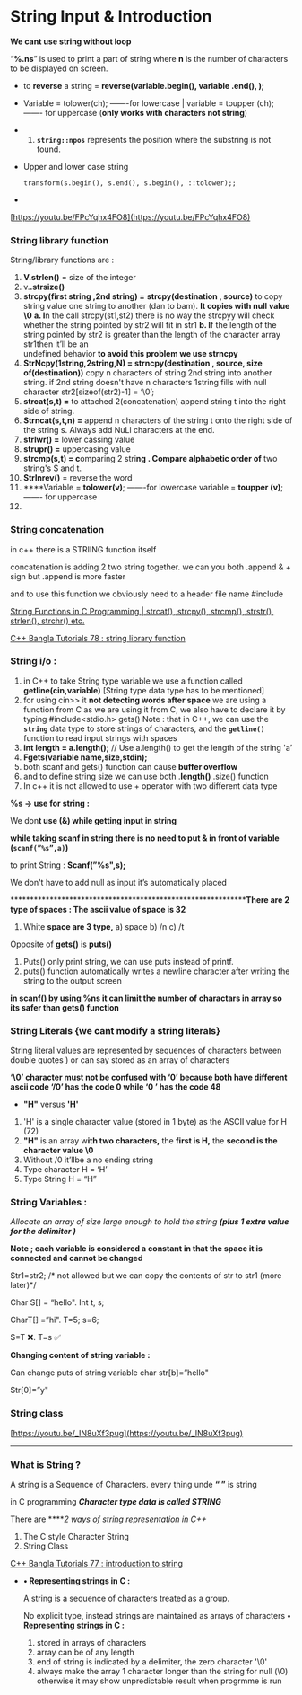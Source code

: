 # String Input & Introduction

******************************************We cant use string without loop******************************************

“**%.ns**” is used to print a part of string where **n** is the number of characters to be displayed on screen.

- to **reverse** a string = **reverse(variable.begin(), variable .end(), );**
- Variable =  tolower(ch); ——-for lowercase | variable = toupper (ch); ——- for uppercase (**only works with characters not string**)
- 1. **`string::npos`** represents the position where the substring is not found.
- Upper and lower case string
    
    ```
    transform(s.begin(), s.end(), s.begin(), ::tolower);;
    ```
    
- 

[https://youtu.be/FPcYqhx4FO8](https://youtu.be/FPcYqhx4FO8)

### S****tring library function****

String/library functions are :

1. **V.strlen()**  = size of the integer
2. v.**.strsize()**
3. **strcpy(first string ,2nd string) =**  **strcpy(destination , source)**
to copy string value one string to another  (dan to bam). **It copies with null value \0**
      **a. I**n the call strcpy(st1,st2) there is no way the strcpyy will check whether the string pointed by str2 
      will fit in str1
      **b. I**f the length of the string pointed by str2 is greater than the length of the character array str1then 
       it’ll be an    
         undefined behavior  **to avoid this problem we use strncpy**
4. **StrNcpy(1string,2string,N) =  strncpy(destination , source,  size of(destination))**
    copy n characters of string 2nd string into another string. if 2nd string doesn't have n characters 1string fills with null character
str2[sizeof(str2)-1] = ‘\0’;
5. **strcat(s,t) =**  to attached 2(concatenation) append string t into the right side of string. 
6. **Strncat(s,t,n) =** append n characters of the string t onto the right side of the string s. Always add NuLl characters at the end. 
7. **strlwr()  =** lower cassing value
8. **strupr() =** uppercasing value
9. **strcmp(s,t) = c**omparing 2 stri**ng . Compare alphabetic order of** two string's  S and t. 
10. **Strlnrev()** = reverse the word
11.  ****Variable =  **tolower(v)**; ——-for lowercase 
variable = **toupper (v)**; ——- for uppercase
12. 

### String concatenation

in c++ there is a STRIING function itself

concatenation is adding 2 two string together.
we can you both .append  & + sign but .append is more faster

and to use this function we obviously need to a header file name #include<cstring>

[String Functions in C Programming | strcat(), strcpy(), strcmp(), strstr(), strlen(), strchr() etc.](https://www.youtube.com/watch?v=E7T2cnSjO3M&ab_channel=GateSmashers)

[C++ Bangla Tutorials 78 : string library function](https://youtu.be/7dCXFzPGzKI)

### **String i/o :**

1.  in C++ to take String type variable we use a function called **getline(cin,variable)**  [String type data type has to be mentioned]
2. for using cin>> it **not detecting words after space** we are using a function from C
as we are using it from C, we also have to declare it by typing #include<stdio.h>    gets()
Note : that in C++, we can use the **`string`**
 data type to store strings of characters, and the **`getline()`**
 function to read input strings with spaces
3. **int length = a.length();**    // Use a.length() to get the length of the string 'a’
4. **Fgets(variable name,size,stdin);**
5. both scanf and gets() function can cause **buffer overflow**
6. and to define string size we can use both .**length()** .size() function
7. In c++ it is not allowed to use + operator with two different data type

**%s → use for string :**

We don**t use (&) while getting input in string** 

**while taking scanf in string there is no need to put & in front of variable (`scanf(”%s”,a)`)**

to print String : **Scanf(”%s",s);**

We don't have to add null as input it’s automatically placed

**************************************************************There are 2 type of spaces :  The ascii value of space is 32**

1.   White **space are 3 type,**    a) space   b) /n     c) /t

Opposite of **gets()** is **puts()**

1. Puts() only print string, we can use puts instead of printf.
2. puts() function automatically writes a newline character after writing the string to the output screen

**in scanf() by using %ns it can limit the number of charactars in array so its safer than gets() function**

### String Literals {we cant modify a string literals}

String literal values are represented by sequences of characters between double quotes ) or can say stored as an array of characters

**‘\0’ character must not be confused with ‘0’ because both have different ascii code ‘/0’ has the code 0 while ‘0 ’ has the code 48**

- **"H"** versus **'H'**
1.  'H' is a single character value (stored in 1 byte) as the ASCII value for H (72)
2.  **"H"** is an array w**ith two characters,** the **first is H,** the **second is the character value \0**
3. Without /0 it’llbe a no ending string
4. Type character H = ‘H’
5. Type String H = “H”

### String Variables :

*Allocate an array of size large enough to hold the string **(plus 1 extra value for the delimiter )***

**Note ; each variable is considered a constant in that the space it is connected and cannot be changed** 

Str1=str2; /* not allowed but we can copy the contents of str to str1 (more later)*/

Char S[] = “hello".                  Int t, s;

CharT[] =”hi".                         T=5; s=6;

S=T ❌.                                T=s ✅

********************************************************************Changing content of string variable :********************************************************************

Can change puts of string variable char str[b]=”hello" 

Str[0]=”y"

### String class

[https://youtu.be/_IN8uXf3pug](https://youtu.be/_IN8uXf3pug)

---

### What is String ?

A string is a Sequence of Characters. every thing unde **“ ”** is string

in C programming ***Character type data is called STRING***

There are *****2 ways of string representation in C++*

1. The C style Character String
2. String Class

[C++ Bangla Tutorials 77 : introduction to string](https://youtu.be/M4Ff7VeLJfg)

- **• Representing strings in C :**
    
    A string is a sequence of characters treated as a group.
    
    No explicit type, instead strings are maintained as arrays of characters
    **• Representing strings in C :**
    1.  stored in arrays of characters
    2. array can be of any length
    3. end of string is indicated by a delimiter, the zero character   '\0'
    4. always make the array 1 character longer than the string for null (\0) otherwise it may show unpredictable result when progrmme is run